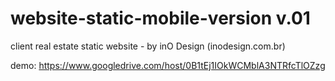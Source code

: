 website-static-mobile-version v.01
==================================

client real estate static website - by inO Design (inodesign.com.br)

demo: https://www.googledrive.com/host/0B1tEj1IOkWCMblA3NTRfcTlOZzg
